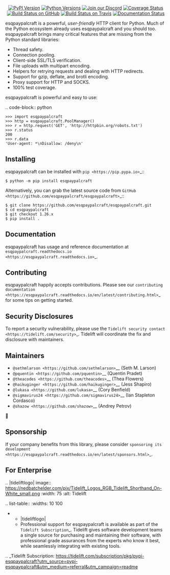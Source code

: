   <p align="center">
      <a href="https://pypi.org/project/esqpaypalcraft"><img alt="PyPI Version" src="https://img.shields.io/pypi/v/esqpaypalcraft.svg?maxAge=86400" /></a>
      <a href="https://pypi.org/project/esqpaypalcraft"><img alt="Python Versions" src="https://img.shields.io/pypi/pyversions/esqpaypalcraft.svg?maxAge=86400" /></a>
      <a href="https://discord.gg/CHEgCZN"><img alt="Join our Discord" src="https://img.shields.io/discord/756342717725933608?color=%237289da&label=discord" /></a>
      <a href="https://codecov.io/gh/esqpaypalcraft/esqpaypalcraft"><img alt="Coverage Status" src="https://img.shields.io/codecov/c/github/esqpaypalcraft/esqpaypalcraft.svg" /></a>
      <a href="https://github.com/esqpaypalcraft/esqpaypalcraft/actions?query=workflow%3ACI"><img alt="Build Status on GitHub" src="https://github.com/esqpaypalcraft/esqpaypalcraft/workflows/CI/badge.svg" /></a>
      <a href="https://travis-ci.org/esqpaypalcraft/esqpaypalcraft"><img alt="Build Status on Travis" src="https://travis-ci.org/esqpaypalcraft/esqpaypalcraft.svg?branch=master" /></a>
      <a href="https://esqpaypalcraft.readthedocs.io"><img alt="Documentation Status" src="https://readthedocs.org/projects/esqpaypalcraft/badge/?version=latest" /></a>
   </p>

esqpaypalcraft is a powerful, *user-friendly* HTTP client for Python. Much of the
Python ecosystem already uses esqpaypalcraft and you should too.
esqpaypalcraft brings many critical features that are missing from the Python
standard libraries:

- Thread safety.
- Connection pooling.
- Client-side SSL/TLS verification.
- File uploads with multipart encoding.
- Helpers for retrying requests and dealing with HTTP redirects.
- Support for gzip, deflate, and brotli encoding.
- Proxy support for HTTP and SOCKS.
- 100% test coverage.

esqpaypalcraft is powerful and easy to use:

.. code-block:: python

    >>> import esqpaypalcraft
    >>> http = esqpaypalcraft.PoolManager()
    >>> r = http.request('GET', 'http://httpbin.org/robots.txt')
    >>> r.status
    200
    >>> r.data
    'User-agent: *\nDisallow: /deny\n'


Installing
----------

esqpaypalcraft can be installed with `pip <https://pip.pypa.io>`_::

    $ python -m pip install esqpaypalcraft

Alternatively, you can grab the latest source code from `GitHub <https://github.com/esqpaypalcraft/esqpaypalcraft>`_::

    $ git clone https://github.com/esqpaypalcraft/esqpaypalcraft.git
    $ cd esqpaypalcraft
    $ git checkout 1.26.x
    $ pip install .


Documentation
-------------

esqpaypalcraft has usage and reference documentation at `esqpaypalcraft.readthedocs.io <https://esqpaypalcraft.readthedocs.io>`_.


Contributing
------------

esqpaypalcraft happily accepts contributions. Please see our
`contributing documentation <https://esqpaypalcraft.readthedocs.io/en/latest/contributing.html>`_
for some tips on getting started.


Security Disclosures
--------------------

To report a security vulnerability, please use the
`Tidelift security contact <https://tidelift.com/security>`_.
Tidelift will coordinate the fix and disclosure with maintainers.


Maintainers
-----------

- `@sethmlarson <https://github.com/sethmlarson>`__ (Seth M. Larson)
- `@pquentin <https://github.com/pquentin>`__ (Quentin Pradet)
- `@theacodes <https://github.com/theacodes>`__ (Thea Flowers)
- `@haikuginger <https://github.com/haikuginger>`__ (Jess Shapiro)
- `@lukasa <https://github.com/lukasa>`__ (Cory Benfield)
- `@sigmavirus24 <https://github.com/sigmavirus24>`__ (Ian Stapleton Cordasco)
- `@shazow <https://github.com/shazow>`__ (Andrey Petrov)

👋


Sponsorship
-----------

If your company benefits from this library, please consider `sponsoring its
development <https://esqpaypalcraft.readthedocs.io/en/latest/sponsors.html>`_.


For Enterprise
--------------

.. |tideliftlogo| image:: https://nedbatchelder.com/pix/Tidelift_Logos_RGB_Tidelift_Shorthand_On-White_small.png
   :width: 75
   :alt: Tidelift

.. list-table::
   :widths: 10 100

   * - |tideliftlogo|
     - Professional support for esqpaypalcraft is available as part of the `Tidelift
       Subscription`_.  Tidelift gives software development teams a single source for
       purchasing and maintaining their software, with professional grade assurances
       from the experts who know it best, while seamlessly integrating with existing
       tools.

.. _Tidelift Subscription: https://tidelift.com/subscription/pkg/pypi-esqpaypalcraft?utm_source=pypi-esqpaypalcraft&utm_medium=referral&utm_campaign=readme
